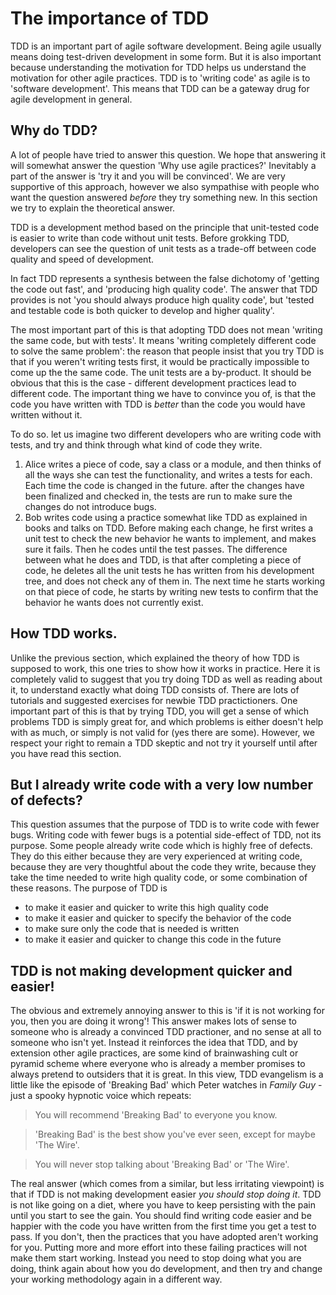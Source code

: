 # The importance of TDD 

TDD is an important part of agile software development. Being agile usually means doing test-driven development in some form.
But it is also important because understanding the motivation for TDD helps us understand the motivation for other agile practices.
TDD is to 'writing code' as agile is to 'software development'.
This means that TDD can be a gateway drug for agile development in general.

## Why do TDD?
A lot of people have tried to answer this question. We hope that answering it will somewhat answer the question 'Why use agile practices?'
Inevitably a part of the answer is 'try it and you will be convinced'. 
We are very supportive of this approach, however we also sympathise with people who want the question answered *before* they try something new.
In this section we try to explain the theoretical answer.

TDD is a development method based on the principle that unit-tested code is easier to write than code without unit tests.
Before grokking TDD, developers can see the question of unit tests as a trade-off between code quality and speed of development.

In fact TDD represents a synthesis between the false dichotomy of 'getting the code out fast', and 'producing high quality code'.
The answer that TDD provides is not 'you should always produce high quality code', but 'tested and testable code is both 
quicker to develop and higher quality'.

The most important part of this is that adopting TDD does not mean 'writing the same code, but with tests'.
It means 'writing completely different code to solve the same problem': the reason that people insist that you try TDD
is that if you weren't writing tests first, it would be practically impossible to come up the the same code.
The unit tests are a by-product.
It should be obvious that this is the case - different development practices lead to different code.
The important thing we have to convince you of, is that the code you have written with TDD is *better* than the code you would have written without it.

To do so. let us imagine two different developers who are writing code with tests, and try and think through what kind of code they write.

1. Alice writes a piece of code, say a class or a module, and then thinks of all the ways she can test the functionality, and writes a tests for each. Each time the code is changed in the future. after the changes have been finalized and checked in, the tests are run to make sure the changes do not introduce bugs.
2. Bob writes code using a practice somewhat like TDD as explained in books and talks on TDD. Before making each change, he first writes a unit test to check the new behavior he wants to implement, and makes sure it fails. Then he codes until the test passes. The difference between what he does and TDD, is that after completing a piece of code, he deletes all the unit tests he has written from his development tree, and does not check any of them in. The next time he starts working on that piece of code, he starts by writing new tests to confirm that the behavior he wants does not currently exist.

## How TDD works.

Unlike the previous section, which explained the theory of how TDD is supposed to work, this one tries to show how it works in practice.
Here it is completely valid to suggest that you try doing TDD as well as reading about it, to understand exactly what doing TDD consists of.
There are lots of tutorials and suggested exercises for newbie TDD practictioners. 
One important part of this is that by trying TDD, you will get a sense of which problems TDD is simply great for,
and which problems is either doesn't help with as much, or simply is not valid for (yes there are some).
However, we respect your right to remain a TDD skeptic and not try it yourself until after you have read this section.

## But I already write code with a very low number of defects?

This question assumes that the purpose of TDD is to write code with fewer bugs.
Writing code with fewer bugs is a potential side-effect of TDD, not its purpose.
Some people already write code which is highly free of defects.
They do this either because they are very experienced at writing code, because they are very thoughtful about the code they write,
because they take the time needed to write high quality code, or some combination of these reasons. 
The purpose of TDD is

 - to make it easier and quicker to write this high quality code 
 - to make it easier and quicker to specify the behavior of the code
 - to make sure only the code that is needed is written
 - to make it easier and quicker to change this code in the future
 
## TDD is not making development quicker and easier!
 
The obvious and extremely annoying answer to this is 'if it is not working for you, then you are doing it wrong'!
This answer makes lots of sense to someone who is already a convinced TDD practioner, and no sense at all to someone who isn't yet.
Instead it reinforces the idea that TDD, and by extension other agile practices, are some kind of brainwashing cult
or pyramid scheme where everyone who is already a member promises to always pretend to outsiders that it is great.
In this view, TDD evangelism is a little like the episode of 'Breaking Bad' which Peter watches in *Family Guy* - just a spooky hypnotic voice which repeats:
> You will recommend 'Breaking Bad' to everyone you know.

> 'Breaking Bad' is the best show you've ever seen, except for maybe 'The Wire'.

> You will never stop talking about 'Breaking Bad' or 'The Wire'.
 
The real answer (which comes from a similar, but less irritating viewpoint) is that if TDD is not making development easier
*you should stop doing it*. TDD is not like going on a diet, where you have to keep persisting with the pain until you
start to see the gain. You should find writing code easier and be happier with the code you have written from the first 
time you get a test to pass. If you don't, then the practices that you have adopted aren't working for you.
Putting more and more effort into these failing practices will not make them start working.
Instead you need to stop doing what you are doing, think again about how you do development,
and then try and change your working methodology again in a different way.
 

